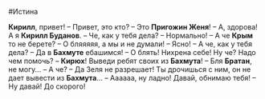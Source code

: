 #Истина

**Кирилл**, привет! – Привет, это кто? – Это **Пригожин Женя**! – А, здорова! А я **Кирилл Буданов**. – Че, как у тебя дела? – Нормально! – А че **Крым** то не берете? – О бляяяяя, а мы и не думали! – Ясно! – А че, как у тебя дела? – Да в **Бахмуте** ебашимся! – О блять! Нихрена себе! Ну че? Надо чем помочь? – **Кирюх**! Выведи ребят своих из **Бахмута**! – Бля **Братан**, не могу... – А че? – Да Зеля не разрешает! Ты дрочишься с ним, он не дает вывести из **Бахмута**... – Аааааа, ну ладно! Давай, обнимаю тебя! – Ну давай! До скорого!
